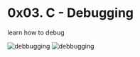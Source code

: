 # 0x03. C - Debugging
learn how to debug

![debbugging](https://thumbs.gfycat.com/HarmfulGranularJapanesebeetle-max-1mb.gif)
![debbugging](https://res.cloudinary.com/practicaldev/image/fetch/s--JC3zR1DJ--/c_limit%2Cf_auto%2Cfl_progressive%2Cq_66%2Cw_880/https://media1.giphy.com/media/dM8fBhhhAmbaU/giphy.gif)
